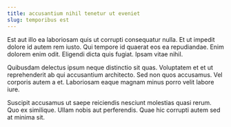 ```yaml
---
title: accusantium nihil tenetur ut eveniet
slug: temporibus est
---
```


Est aut illo ea laboriosam quis ut corrupti consequatur nulla. Et ut impedit dolore id autem rem iusto. Qui tempore id quaerat eos ea repudiandae. Enim dolorem enim odit. Eligendi dicta quis fugiat. Ipsam vitae nihil.

Quibusdam delectus ipsum neque distinctio sit quas. Voluptatem et et ut reprehenderit ab qui accusantium architecto. Sed non quos accusamus. Vel corporis autem a et. Laboriosam eaque magnam minus porro velit labore iure.

Suscipit accusamus ut saepe reiciendis nesciunt molestias quasi rerum. Quo ex similique. Ullam nobis aut perferendis. Quae hic corrupti autem sed at minima sit.
